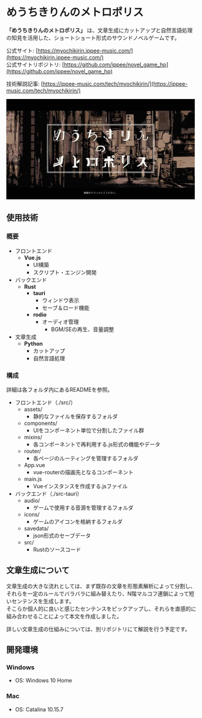 # めうちきりんのメトロポリス

**「めうちきりんのメトロポリス」** は、文章生成にカットアップと自然言語処理の知見を活用した、ショートショート形式のサウンドノベルゲームです。  

公式サイト: [https://myochikirin.ippee-music.com/](https://myochikirin.ippee-music.com/)  
公式サイトリポジトリ: [https://github.com/ippee/novel_game_hp](https://github.com/ippee/novel_game_hp)  

技術解説記事: [https://ippee-music.com/tech/myochikirin/](https://ippee-music.com/tech/myochikirin/)

![title](./assets/title.jpg)  

## 使用技術
### 概要
- フロントエンド
  - **Vue.js**
    - UI構築
    - スクリプト・エンジン開発
- バックエンド
  - **Rust**
    - **tauri**
      - ウィンドウ表示
      - セーブ＆ロード機能
    - **rodio**
      - オーディオ管理
        - BGM/SEの再生、音量調整
- 文章生成
  - **Python**
    - カットアップ
    - 自然言語処理

### 構成
詳細は各フォルダ内にあるREADMEを参照。

- フロントエンド（./src/）
  - assets/
    - 静的なファイルを保存するフォルダ
  - components/
    - UIをコンポーネント単位で分割したファイル群
  - mixins/
    - 各コンポーネントで再利用する.js形式の機能やデータ
  - router/
    - 各ページのルーティングを管理するフォルダ
  - App.vue
    - vue-routerの描画先となるコンポーネント
  - main.js
    - Vueインスタンスを作成する.jsファイル
- バックエンド（./src-tauri）
  - audio/
    - ゲームで使用する音源を管理するフォルダ
  - icons/
    - ゲームのアイコンを格納するフォルダ
  - savedata/
    - json形式のセーブデータ
  - src/
    - Rustのソースコード

## 文章生成について
文章生成の大きな流れとしては、まず既存の文章を形態素解析によって分割し、それらを一定のルールでバラバラに組み替えたり、N階マルコフ連鎖によって短いセンテンスを生成します。  
そこらか個人的に良いと感じたセンテンスをピックアップし、それらを直感的に組み合わせることによって本文を作成しました。  

詳しい文章生成の仕組みについては、別リポジトリにて解説を行う予定です。  

## 開発環境
### Windows
- OS: Windows 10 Home

### Mac
- OS: Catalina 10.15.7